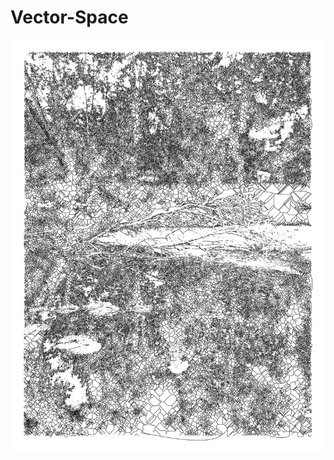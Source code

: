 # Vector-Space

<div align="center">
  <a href="https://nanotheatre.github.io/">
    <img src="x2000/15-08-2020-21-x2000.png">
  </a>
</div>


